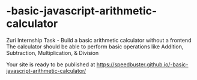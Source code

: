 # -basic-javascript-arithmetic-calculator
Zuri Internship Task - Build a basic arithmetic calculator without a frontend   The calculator should be able to perform basic operations like Addition, Subtraction, Multiplication, &amp; Division

Your site is ready to be published at https://speedbuster.github.io/-basic-javascript-arithmetic-calculator/
